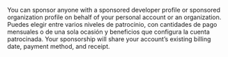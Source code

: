 You can sponsor anyone with a sponsored developer profile or sponsored organization profile on behalf of your personal account or an organization. Puedes elegir entre varios niveles de patrocinio, con cantidades de pago mensuales o de una sola ocasión y beneficios que configura la cuenta patrocinada. Your sponsorship will share your account’s existing billing date, payment method, and receipt.
